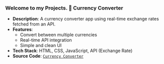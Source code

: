 ### Welcome to my Projects. 💱 Currency Converter
- **Description**: A currency converter app using real-time exchange rates fetched from an API.
- **Features**:
  - Convert between multiple currencies
  - Real-time API integration
  - Simple and clean UI
- **Tech Stack**: HTML, CSS, JavaScript, API (Exchange Rate)
- **Source Code**: [`Currency Converter`](./Currency%20Converter)

